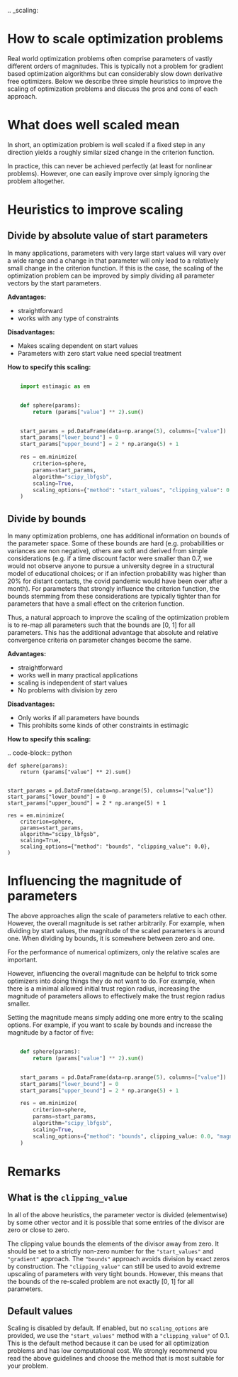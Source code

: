 .. _scaling:

# How to scale optimization problems


Real world optimization problems often comprise parameters of vastly different orders of
magnitudes. This is typically not a problem for gradient based optimization algorithms
but can considerably slow down derivative free optimizers. Below we describe three
simple heuristics to improve the scaling of optimization problems and discuss the pros
and cons of each approach.

# What does well scaled mean

In short, an optimization problem is well scaled if a fixed step in any direction yields
a roughly similar sized change in the criterion function.

In practice, this can never be achieved perfectly (at least for nonlinear problems).
However, one can easily improve over simply ignoring the problem altogether.


# Heuristics to improve scaling


## Divide by absolute value of start parameters

In many applications, parameters with very large start values will vary over a wide
range and a change in that parameter will only lead to a relatively small change in
the criterion function. If this is the case, the scaling of the optimization problem
can be improved by simply dividing all parameter vectors by the start parameters.

**Advantages:**

- straightforward
- works with any type of constraints

**Disadvantages:**

- Makes scaling dependent on start values
- Parameters with zero start value need special treatment

**How to specify this scaling:**

```python

    import estimagic as em


    def sphere(params):
        return (params["value"] ** 2).sum()


    start_params = pd.DataFrame(data=np.arange(5), columns=["value"])
    start_params["lower_bound"] = 0
    start_params["upper_bound"] = 2 * np.arange(5) + 1

    res = em.minimize(
        criterion=sphere,
        params=start_params,
        algorithm="scipy_lbfgsb",
        scaling=True,
        scaling_options={"method": "start_values", "clipping_value": 0.1},
    )
```

## Divide by bounds

In many optimization problems, one has additional information on bounds of the parameter
space. Some of these bounds are hard (e.g. probabilities or variances are non negative),
others are soft and derived from simple considerations (e.g. if a time discount factor
were smaller than 0.7, we would not observe anyone to pursue a university degree in a
structural model of educational choices; or if an infection probability was higher than
20% for distant contacts, the covid pandemic would have been over after a month). For
parameters that strongly influence the criterion function, the bounds stemming from these
considerations are typically tighter than for parameters that have a small effect on the
criterion function.

Thus, a natural approach to improve the scaling of the optimization problem is to re-map
all parameters such that the bounds are [0, 1] for all parameters. This has the
additional advantage that absolute and relative convergence criteria on parameter changes
become the same.

**Advantages:**

- straightforward
- works well in many practical applications
- scaling is independent of start values
- No problems with division by zero

**Disadvantages:**

- Only works if all parameters have bounds
- This prohibits some kinds of other constraints in estimagic

**How to specify this scaling:**

.. code-block:: python

    def sphere(params):
        return (params["value"] ** 2).sum()


    start_params = pd.DataFrame(data=np.arange(5), columns=["value"])
    start_params["lower_bound"] = 0
    start_params["upper_bound"] = 2 * np.arange(5) + 1

    res = em.minimize(
        criterion=sphere,
        params=start_params,
        algorithm="scipy_lbfgsb",
        scaling=True,
        scaling_options={"method": "bounds", "clipping_value": 0.0},
    )


# Influencing the magnitude of parameters

The above approaches align the scale of parameters relative to each other. However, the
overall magnitude is set rather arbitrarily. For example, when dividing by start values,
the magnitude of the scaled parameters is around one. When dividing by bounds, it is
somewhere between zero and one.

For the performance of numerical optimizers, only the relative scales are important.

However, influencing the overall magnitude can be helpful to trick some optimizers
into doing things they do not want to do. For example, when there is a minimal allowed
initial trust region radius, increasing the magnitude of parameters allows to
effectively make the trust region radius smaller.

Setting the magnitude means simply adding one more entry to the scaling options. For
example, if you want to scale by bounds and increase the magnitude by a factor of five:


```python

    def sphere(params):
        return (params["value"] ** 2).sum()


    start_params = pd.DataFrame(data=np.arange(5), columns=["value"])
    start_params["lower_bound"] = 0
    start_params["upper_bound"] = 2 * np.arange(5) + 1

    res = em.minimize(
        criterion=sphere,
        params=start_params,
        algorithm="scipy_lbfgsb",
        scaling=True,
        scaling_options={"method": "bounds", clipping_value: 0.0, "magnitude": 5},
    )
```
# Remarks


## What is the ``clipping_value``

In all of the above heuristics, the parameter vector is divided (elementwise) by some
other vector and it is possible that some entries of the divisor are zero or close
to zero.

The clipping value bounds the elements of the divisor away from zero. It should be set
to a strictly non-zero number for the ``"start_values"`` and ``"gradient"`` approach.
The ``"bounds"`` approach avoids division by exact zeros by construction. The
``"clipping_value"`` can still be used to avoid extreme upscaling of parameters with
very tight bounds. However, this means that the bounds of the re-scaled problem are
not exactly [0, 1] for all parameters.


## Default values


Scaling is disabled by default. If enabled, but no ``scaling_options`` are provided,
we use the ``"start_values"`` method with a ``"clipping_value"`` of 0.1. This is the
default method because it can be used for all optimization problems and has low
computational cost. We strongly recommend you read the above guidelines and choose the
method that is most suitable for your problem.
